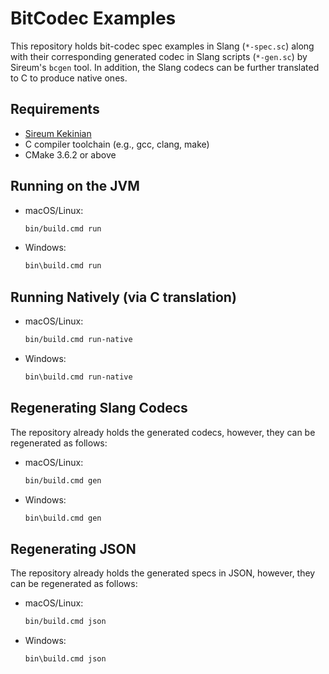 # BitCodec Examples

This repository holds bit-codec spec examples in Slang (`*-spec.sc`)
along with their corresponding generated codec in Slang 
scripts (`*-gen.sc`) by Sireum's `bcgen` tool. 
In addition, the Slang codecs can be further translated
to C to produce native ones.

## Requirements

* [Sireum Kekinian](https://github.com/sireum/kekinian)
* C compiler toolchain (e.g., gcc, clang, make)
* CMake 3.6.2 or above


## Running on the JVM

* macOS/Linux:

  ```bash
  bin/build.cmd run
  ```

* Windows:

  ```bash
  bin\build.cmd run
  ```
  
## Running Natively (via C translation)

* macOS/Linux:

  ```bash
  bin/build.cmd run-native
  ```

* Windows:

  ```bash
  bin\build.cmd run-native
  ```
  
## Regenerating Slang Codecs

The repository already holds the generated codecs, however,
they can be regenerated as follows:

* macOS/Linux:

  ```bash
  bin/build.cmd gen
  ```

* Windows:

  ```bash
  bin\build.cmd gen
  ```
  
## Regenerating JSON

The repository already holds the generated specs in JSON, however,
they can be regenerated as follows:

* macOS/Linux:

  ```bash
  bin/build.cmd json
  ```

* Windows:

  ```bash
  bin\build.cmd json
  ```


  
